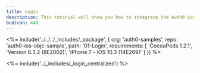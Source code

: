 ```yaml
---
title: Login
description: This tutorial will show you how to integrate the Auth0 Login in your iOS ObjectiveC project in order to present a login screen.
budicon: 448
---
```


<%= include('../../../_includes/_package', {
  org: 'auth0-samples',
  repo: 'auth0-ios-objc-sample',
  path: '01-Login',
  requirements: [
    'CocoaPods 1.2.1',
    'Version 8.3.2 (8E2002)',
    'iPhone 7 - iOS 10.3 (14E269)'
  ]
}) %>

<%= include('../_includes/_login_centralized') %>
